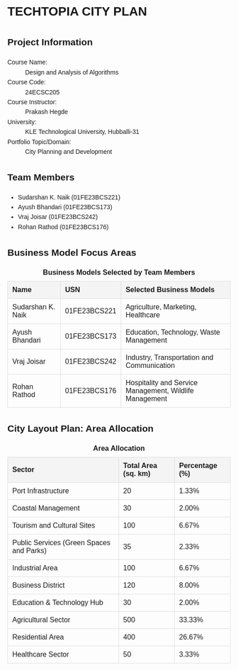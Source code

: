 <!DOCTYPE html>
<html lang="en">
<head>
    <meta charset="UTF-8">
    <meta name="viewport" content="width=device-width, initial-scale=1.0">
    <title>TechTopia City Plan</title>
    <style>
        body {
            font-family: Arial, sans-serif;
            line-height: 1.6;
        }
        table {
            width: 100%;
            border-collapse: collapse;
            margin: 20px 0;
        }
        table th, table td {
            border: 1px solid #ddd;
            padding: 10px;
            text-align: left;
        }
        table th {
            background-color: #f4f4f4;
        }
        table caption {
            font-weight: bold;
            margin-bottom: 10px;
        }
        .info-section, .team-section {
            margin: 20px 0;
        }
        .info-section dl, .team-section ul {
            margin: 10px 0;
        }
    </style>
</head>
<body>

<h1>TECHTOPIA CITY PLAN</h1>

<section class="info-section">
    <h2>Project Information</h2>
    <dl>
        <dt>Course Name:</dt>
        <dd>Design and Analysis of Algorithms</dd>
        <dt>Course Code:</dt>
        <dd>24ECSC205</dd>
        <dt>Course Instructor:</dt>
        <dd>Prakash Hegde</dd>
        <dt>University:</dt>
        <dd>KLE Technological University, Hubballi-31</dd>
        <dt>Portfolio Topic/Domain:</dt>
        <dd>City Planning and Development</dd>
    </dl>
</section>

<section class="team-section">
    <h2>Team Members</h2>
    <ul>
        <li>Sudarshan K. Naik (01FE23BCS221)</li>
        <li>Ayush Bhandari (01FE23BCS173)</li>
        <li>Vraj Joisar (01FE23BCS242)</li>
        <li>Rohan Rathod (01FE23BCS176)</li>
    </ul>
</section>

<h2>Business Model Focus Areas</h2>
<table>
    <caption>Business Models Selected by Team Members</caption>
    <thead>
        <tr>
            <th>Name</th>
            <th>USN</th>
            <th>Selected Business Models</th>
        </tr>
    </thead>
    <tbody>
        <tr>
            <td>Sudarshan K. Naik</td>
            <td>01FE23BCS221</td>
            <td>Agriculture, Marketing, Healthcare</td>
        </tr>
        <tr>
            <td>Ayush Bhandari</td>
            <td>01FE23BCS173</td>
            <td>Education, Technology, Waste Management</td>
        </tr>
        <tr>
            <td>Vraj Joisar</td>
            <td>01FE23BCS242</td>
            <td>Industry, Transportation and Communication</td>
        </tr>
        <tr>
            <td>Rohan Rathod</td>
            <td>01FE23BCS176</td>
            <td>Hospitality and Service Management, Wildlife Management</td>
        </tr>
    </tbody>
</table>

<h2>City Layout Plan: Area Allocation</h2>
<table>
    <caption>Area Allocation</caption>
    <thead>
        <tr>
            <th>Sector</th>
            <th>Total Area (sq. km)</th>
            <th>Percentage (%)</th>
        </tr>
    </thead>
    <tbody>
        <tr>
            <td>Port Infrastructure</td>
            <td>20</td>
            <td>1.33%</td>
        </tr>
        <tr>
            <td>Coastal Management</td>
            <td>30</td>
            <td>2.00%</td>
        </tr>
        <tr>
            <td>Tourism and Cultural Sites</td>
            <td>100</td>
            <td>6.67%</td>
        </tr>
        <tr>
            <td>Public Services (Green Spaces and Parks)</td>
            <td>35</td>
            <td>2.33%</td>
        </tr>
        <tr>
            <td>Industrial Area</td>
            <td>100</td>
            <td>6.67%</td>
        </tr>
        <tr>
            <td>Business District</td>
            <td>120</td>
            <td>8.00%</td>
        </tr>
        <tr>
            <td>Education & Technology Hub</td>
            <td>30</td>
            <td>2.00%</td>
        </tr>
        <tr>
            <td>Agricultural Sector</td>
            <td>500</td>
            <td>33.33%</td>
        </tr>
        <tr>
            <td>Residential Area</td>
            <td>400</td>
            <td>26.67%</td>
        </tr>
        <tr>
            <td>Healthcare Sector</td>
            <td>50</td>
            <td>3.33%</td>
        </tr>
    </tbody>
</table>

</body>
</html>
